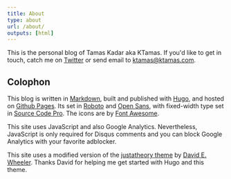 ```yaml
---
title: About
type: about
url: /about/
outputs: [html]
---
```


This is the personal blog of Tamas Kadar aka KTamas. If you'd like to get in touch, catch me on [Twitter](https://twitter.com/ktamas) or send email
to [ktamas@ktamas.com](mailto:ktamas@ktamas.com).

Colophon
--------

This blog is written in [Markdown](http://daringfireball.net/projects/markdown/), built and published with [Hugo](https://gohugo.io), and
hosted on [Github Pages](https://pages.github.com). Its set in [Roboto](https://fonts.google.com/specimen/Roboto) and [Open Sans](https://fonts.google.com/specimen/Open%20Sans), with fixed-width type set in [Source Code Pro](https://github.com/adobe-fonts/source-code-pro). The icons are by [Font Awesome](https://fontawesome.com).

This site uses JavaScript and also Google Analytics. Nevertheless, JavaScript is only required for Disqus comments and you can block Google Analytics with your favorite adblocker.

This site uses a modified version of the [justatheory theme](https://github.com/theory/justatheory/tree/master/themes/justatheory) by [David E. Wheeler](http://justatheory.com/). Thanks David for helping me get started with Hugo and this theme.
